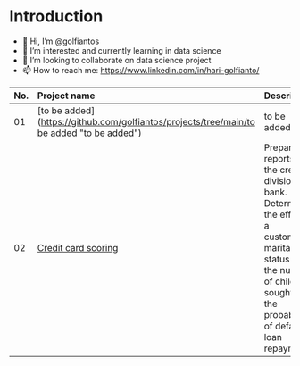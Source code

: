 # Introduction

- 👋 Hi, I’m @golfiantos
- 👀 I’m interested and currently learning in data science
- 💞️ I’m looking to collaborate on data science project
- 📫 How to reach me: https://www.linkedin.com/in/hari-golfianto/

| No. | Project name              | Description                 | Libraries used                    |
| :- | :-------------------- | :--------------------- | :---------------------------|
| 01 | [to be added](https://github.com/golfiantos/projects/tree/main/to be added "to be added") | to be added... | *pandas, matplotlib.pyplot* |
| 02 | [Credit card scoring](https://github.com/golfiantos/projects/tree/main/02_credit_card_scoring "Credit card scoring") | Preparing reports for the credit division of a bank. Determining the effect of a customer's marital status and the number of children sought on the probability of default in loan repayment. | *pandas, matplotlib.pyplot* |

<!---
golfiantos/golfiantos is a ✨ special ✨ repository because its `README.md` (this file) appears on your GitHub profile.
You can click the Preview link to take a look at your changes.
--->
